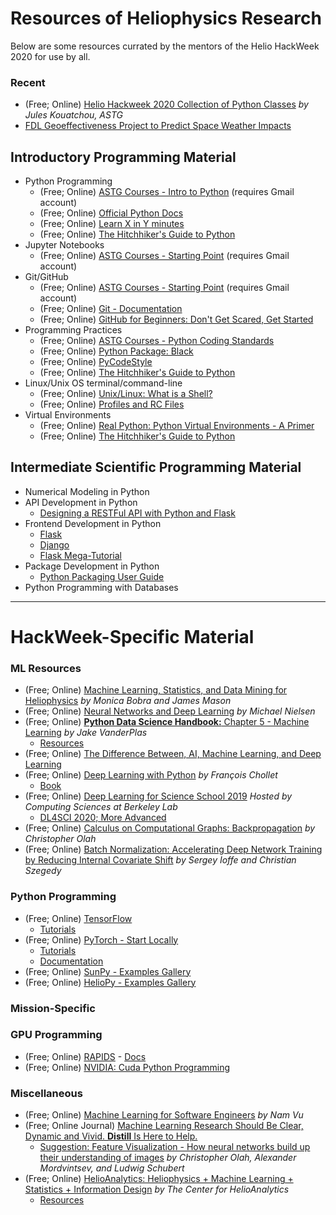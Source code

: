# Resources of Heliophysics Research

Below are some resources currated by the mentors of the Helio HackWeek 2020 for use by all.

### Recent

- (Free; Online) [Helio Hackweek 2020 Collection of Python Classes](https://astg606.github.io/py_courses/helio_hw2020/) _by Jules Kouatchou, ASTG_
- [FDL Geoeffectiveness Project to Predict Space Weather Impacts](https://blogs.nvidia.com/blog/2020/08/04/nasa-geoeffectiveness/)

## Introductory Programming Material

- Python Programming
  - (Free; Online) [ASTG Courses - Intro to Python](https://github.com/astg606/py_courses/tree/master/helio_hw2020#introduction-to-python) (requires Gmail account)
  - (Free; Online) [Official Python Docs](https://docs.python.org/)
  - (Free; Online) [Learn X in Y minutes](https://learnxinyminutes.com/docs/python/)
  - (Free; Online) [The Hitchhiker's Guide to Python](https://docs.python-guide.org/)
- Jupyter Notebooks
  - (Free; Online) [ASTG Courses - Starting Point](https://github.com/astg606/py_courses/tree/master/helio_hw2020#starting-point) (requires Gmail account)
- Git/GitHub
  - (Free; Online) [ASTG Courses - Starting Point](https://github.com/astg606/py_courses/tree/master/helio_hw2020#starting-point) (requires Gmail account)
  - (Free; Online) [Git - Documentation](https://git-scm.com/doc)
  - (Free; Online) [GitHub for Beginners: Don't Get Scared, Get Started](https://readwrite.com/2013/09/30/understanding-github-a-journey-for-beginners-part-1/)
- Programming Practices
  - (Free; Online) [ASTG Courses - Python Coding Standards](https://colab.research.google.com/github/astg606/py_materials/blob/master/coding_standards/introduction_coding_standards.ipynb)
  - (Free; Online) [Python Package: Black](https://black.readthedocs.io/en/stable/)
  - (Free; Online) [PyCodeStyle](https://pycodestyle.pycqa.org/en/latest/intro.html)
  - (Free; Online) [The Hitchhiker's Guide to Python](https://docs.python-guide.org/writing/style/)
- Linux/Unix OS terminal/command-line
  - (Free; Online) [Unix/Linux: What is a Shell?](https://www.thegeekdiary.com/unix-linux-what-is-a-shell-what-are-different-shells/)
  - (Free; Online) [Profiles and RC Files](https://www.linuxjournal.com/content/profiles-and-rc-files)
- Virtual Environments
  - (Free; Online) [Real Python: Python Virtual Environments - A Primer](https://realpython.com/python-virtual-environments-a-primer/)
  - (Free; Online) [The Hitchhiker's Guide to Python](https://docs.python-guide.org/dev/virtualenvs/)

## Intermediate Scientific Programming Material

- Numerical Modeling in Python
- API Development in Python
  - [Designing a RESTFul API with Python and Flask](https://blog.miguelgrinberg.com/post/designing-a-restful-api-with-python-and-flask)
- Frontend Development in Python
  - [Flask](https://palletsprojects.com/p/flask/)
  - [Django](https://www.djangoproject.com/start/)
  - [Flask Mega-Tutorial](https://blog.miguelgrinberg.com/post/the-flask-mega-tutorial-part-i-hello-world)
- Package Development in Python
  - [Python Packaging User Guide](https://packaging.python.org/)
- Python Programming with Databases
  

---

# HackWeek-Specific Material

### ML Resources

- (Free; Online) [Machine Learning, Statistics, and Data Mining for Heliophysics](https://helioml.org/title) _by Monica Bobra and James Mason_
- (Free; Online) [Neural Networks and Deep Learning](http://neuralnetworksanddeeplearning.com) _by Michael Nielsen_
- (Free; Online) [__Python Data Science Handbook:__ Chapter 5 - Machine Learning](https://jakevdp.github.io/PythonDataScienceHandbook/05.00-machine-learning.html) _by Jake VanderPlas_
  - [Resources](https://jakevdp.github.io/PythonDataScienceHandbook/05.15-learning-more.html)
- (Free; Online) [The Difference Between, AI, Machine Learning, and Deep Learning](https://blogs.nvidia.com/blog/2016/07/29/whats-difference-artificial-intelligence-machine-learning-deep-learning-ai/)
- (Free; Online) [Deep Learning with Python](https://livebook.manning.com/book/deep-learning-with-python/chapter-1/) _by François Chollet_
  - [Book](https://www.manning.com/books/deep-learning-with-python)
- (Free; Online) [Deep Learning for Science School 2019](https://www.youtube.com/playlist?list=PL20S5EeApOSvfvEyhCPOUzU7zkBcR5-eL) _Hosted by Computing Sciences at Berkeley Lab_
  - [DL4SCI 2020; More Advanced](https://www.youtube.com/playlist?list=PL20S5EeApOSuFC7PhHtCWtCsqpNKXM64Q)
- (Free; Online) [Calculus on Computational Graphs: Backpropagation](http://colah.github.io/posts/2015-08-Backprop/) _by Christopher Olah_
- (Free; Online) [Batch Normalization: Accelerating Deep Network Training by Reducing Internal Covariate Shift](https://arxiv.org/pdf/1502.03167.pdf) _by Sergey Ioffe and Christian Szegedy_

### Python Programming

- (Free; Online) [TensorFlow](https://www.tensorflow.org/)
  - [Tutorials](https://www.tensorflow.org/tutorials)
- (Free; Online) [PyTorch - Start Locally](https://pytorch.org/get-started/locally/)
  - [Tutorials](https://pytorch.org/tutorials/)
  - [Documentation](https://pytorch.org/docs/stable/index.html)
- (Free; Online) [SunPy - Examples Gallery](https://docs.sunpy.org/en/stable/generated/gallery/index.html)
- (Free; Online) [HelioPy - Examples Gallery](https://docs.heliopy.org/en/latest/auto_examples/index.html)

### Mission-Specific

### GPU Programming

- (Free; Online) [RAPIDS](https://rapids.ai/start.html) - [Docs](https://docs.rapids.ai/)
- (Free; Online) [NVIDIA: Cuda Python Programming](https://developer.nvidia.com/how-to-cuda-python)

### Miscellaneous

- (Free; Online) [Machine Learning for Software Engineers](https://github.com/ZuzooVn/machine-learning-for-software-engineers) _by Nam Vu_
- (Free; Online Journal) [Machine Learning Research Should Be Clear, Dynamic and Vivid. __Distill__ Is Here to Help.](https://distill.pub/)
  - [Suggestion: Feature Visualization - How neural networks build up their understanding of images](https://distill.pub/2017/feature-visualization/) _by Christopher Olah, Alexander Mordvintsev, and Ludwig Schubert_
- (Free; Online) [HelioAnalytics: Heliophysics + Machine Learning + Statistics + Information Design](https://sites.google.com/view/helioanalytics/home) _by The Center for HelioAnalytics_
  - [Resources](https://sites.google.com/view/helioanalytics/resources)
